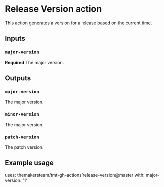 # Release Version action

This action generates a version for a release based on the current time.

## Inputs

### `major-version`

**Required** The major version.

## Outputs

### `major-version`

The major version.

### `minor-version`

The major version.

### `patch-version`

The patch version.

## Example usage

uses: themakersteam/tmt-gh-actions/release-version@master
with:
  major-version: '1'
